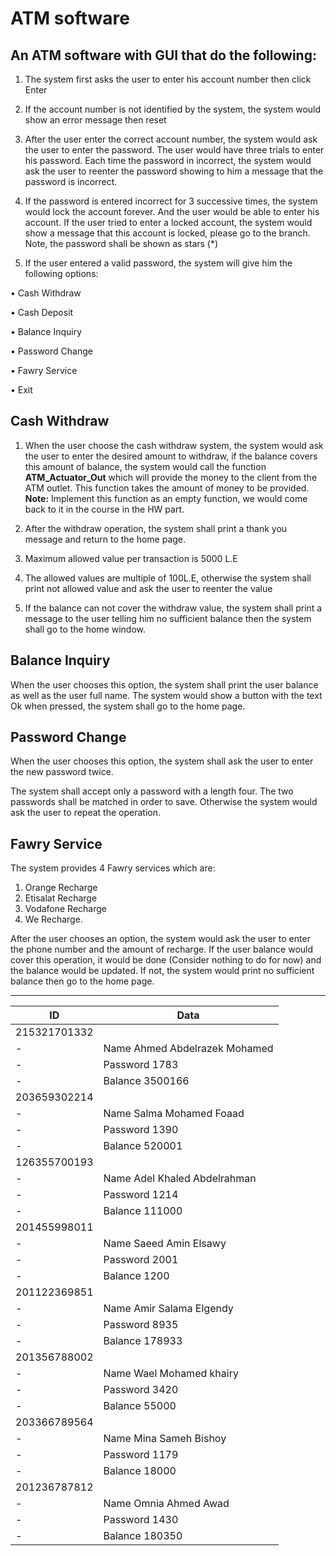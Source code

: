 # ATM software

## An ATM software with GUI that do the following:

1. The system first asks the user to enter his account number then click Enter

2. If the account number is not identified by the system, the system would show an error message
then reset

3. After the user enter the correct account number, the system would ask the user to enter the 
password. The user would have three trials to enter his password. Each time the password in 
incorrect, the system would ask the user to reenter the password showing to him a message that 
the password is incorrect.

4. If the password is entered incorrect for 3 successive times, the system would lock the account 
forever. And the user would be able to enter his account. If the user tried to enter a locked account, 
the system would show a message that this account is locked, please go to the branch.
Note, the password shall be shown as stars (*)

5. If the user entered a valid password, the system will give him the following options:

• Cash Withdraw 

• Cash Deposit 

• Balance Inquiry

• Password Change

• Fawry Service

• Exit

## Cash Withdraw

1. When the user choose the cash withdraw system, the system would ask the user to enter the 
desired amount to withdraw, if the balance covers this amount of balance, the system would 
call the function **ATM_Actuator_Out** which will provide the money to the client from the ATM 
outlet. This function takes the amount of money to be provided.
**Note:** Implement this function as an empty function, we would come back to it in the course in the HW part.

2. After the withdraw operation, the system shall print a thank you message and return to the 
home page.

3. Maximum allowed value per transaction is 5000 L.E

4. The allowed values are multiple of 100L.E, otherwise the system shall print not allowed value 
and ask the user to reenter the value

5. If the balance can not cover the withdraw value, the system shall print a message to the user 
telling him no sufficient balance then the system shall go to the home window.

## Balance Inquiry

When the user chooses this option, the system shall print the user balance as well as the user full 
name. The system would show a button with the text Ok when pressed, the system shall go to the 
home page.

## Password Change

When the user chooses this option, the system shall ask the user to enter the new password twice. 

The system shall accept only a password with a length four. The two passwords shall be matched in 
order to save. Otherwise the system would ask the user to repeat the operation.

## Fawry Service

The system provides 4 Fawry services which are:

1. Orange Recharge
2. Etisalat Recharge
3. Vodafone Recharge
4. We Recharge.

After the user chooses an option, the system would ask the user to enter the phone number and 
the amount of recharge. If the user balance would cover this operation, it would be done (Consider 
nothing to do for now) and the balance would be updated. If not, the system would print no 
sufficient balance then go to the home page.

------
ID | Data 
-- | -- 
215321701332    | 
-|  Name Ahmed Abdelrazek Mohamed 
-|  Password 1783
-|  Balance 3500166
203659302214 |
-|  Name Salma Mohamed Foaad
-|  Password 1390
-|  Balance 520001
126355700193    | 
-|  Name Adel Khaled Abdelrahman
-|  Password 1214
-|  Balance 111000
201455998011    | 
-|  Name Saeed Amin Elsawy
-|  Password 2001
-|  Balance 1200
201122369851    | 
-|  Name Amir Salama Elgendy
-|  Password 8935
-|  Balance 178933
201356788002    | 
-|  Name Wael Mohamed khairy
-|  Password 3420
-|  Balance 55000
203366789564    | 
-|  Name Mina Sameh Bishoy
-|  Password 1179
-|  Balance 18000
201236787812    | 
-|  Name Omnia Ahmed Awad
-|  Password 1430
-|  Balance 180350 
